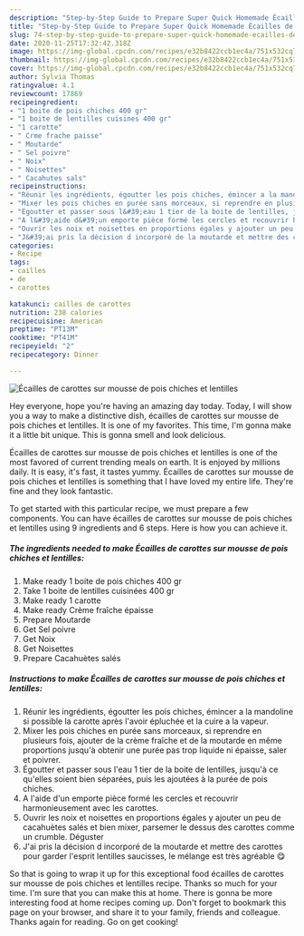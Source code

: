 ```yaml
---
description: "Step-by-Step Guide to Prepare Super Quick Homemade Écailles de carottes sur mousse de pois chiches et lentilles"
title: "Step-by-Step Guide to Prepare Super Quick Homemade Écailles de carottes sur mousse de pois chiches et lentilles"
slug: 74-step-by-step-guide-to-prepare-super-quick-homemade-ecailles-de-carottes-sur-mousse-de-pois-chiches-et-lentilles
date: 2020-11-25T17:32:42.318Z
image: https://img-global.cpcdn.com/recipes/e32b8422ccb1ec4a/751x532cq70/ecailles-de-carottes-sur-mousse-de-pois-chiches-et-lentilles-photo-principale-de-la-recette.jpg
thumbnail: https://img-global.cpcdn.com/recipes/e32b8422ccb1ec4a/751x532cq70/ecailles-de-carottes-sur-mousse-de-pois-chiches-et-lentilles-photo-principale-de-la-recette.jpg
cover: https://img-global.cpcdn.com/recipes/e32b8422ccb1ec4a/751x532cq70/ecailles-de-carottes-sur-mousse-de-pois-chiches-et-lentilles-photo-principale-de-la-recette.jpg
author: Sylvia Thomas
ratingvalue: 4.1
reviewcount: 17869
recipeingredient:
- "1 boite de pois chiches 400 gr"
- "1 boite de lentilles cuisines 400 gr"
- "1 carotte"
- " Crme frache paisse"
- " Moutarde"
- " Sel poivre"
- " Noix"
- " Noisettes"
- " Cacahutes sals"
recipeinstructions:
- "Réunir les ingrédients, égoutter les pois chiches, émincer a la mandoline si possible la carotte après l&#39;avoir épluchée et la cuire a la vapeur."
- "Mixer les pois chiches en purée sans morceaux, si reprendre en plusieurs fois, ajouter de la crème fraîche et de la moutarde en même proportions jusqu&#39;à obtenir une purée pas trop liquide ni épaisse, saler et poivrer."
- "Égoutter et passer sous l&#39;eau 1 tier de la boite de lentilles, jusqu&#39;à ce qu&#39;elles soient bien séparées, puis les ajoutées à la purée de pois chiches."
- "A l&#39;aide d&#39;un emporte pièce formé les cercles et recouvrir harmonieusement avec les carottes."
- "Ouvrir les noix et noisettes en proportions égales y ajouter un peu de cacahuètes salés et bien mixer, parsemer le dessus des carottes comme un crumble. Déguster"
- "J&#39;ai pris la décision d incorporé de la moutarde et mettre des carottes pour garder l&#39;esprit lentilles saucisses, le mélange est très agréable 😋"
categories:
- Recipe
tags:
- cailles
- de
- carottes

katakunci: cailles de carottes 
nutrition: 238 calories
recipecuisine: American
preptime: "PT13M"
cooktime: "PT41M"
recipeyield: "2"
recipecategory: Dinner

---
```



![Écailles de carottes sur mousse de pois chiches et lentilles](https://img-global.cpcdn.com/recipes/e32b8422ccb1ec4a/751x532cq70/ecailles-de-carottes-sur-mousse-de-pois-chiches-et-lentilles-photo-principale-de-la-recette.jpg)

Hey everyone, hope you're having an amazing day today. Today, I will show you a way to make a distinctive dish, écailles de carottes sur mousse de pois chiches et lentilles. It is one of my favorites. This time, I'm gonna make it a little bit unique. This is gonna smell and look delicious.

Écailles de carottes sur mousse de pois chiches et lentilles is one of the most favored of current trending meals on earth. It is enjoyed by millions daily. It is easy, it's fast, it tastes yummy. Écailles de carottes sur mousse de pois chiches et lentilles is something that I have loved my entire life. They're fine and they look fantastic.




To get started with this particular recipe, we must prepare a few components. You can have écailles de carottes sur mousse de pois chiches et lentilles using 9 ingredients and 6 steps. Here is how you can achieve it.

<!--inarticleads1-->

##### The ingredients needed to make Écailles de carottes sur mousse de pois chiches et lentilles:

1. Make ready 1 boite de pois chiches 400 gr
1. Take 1 boite de lentilles cuisinées 400 gr
1. Make ready 1 carotte
1. Make ready  Crème fraîche épaisse
1. Prepare  Moutarde
1. Get  Sel poivre
1. Get  Noix
1. Get  Noisettes
1. Prepare  Cacahuètes salés




<!--inarticleads2-->

##### Instructions to make Écailles de carottes sur mousse de pois chiches et lentilles:

1. Réunir les ingrédients, égoutter les pois chiches, émincer a la mandoline si possible la carotte après l&#39;avoir épluchée et la cuire a la vapeur.
1. Mixer les pois chiches en purée sans morceaux, si reprendre en plusieurs fois, ajouter de la crème fraîche et de la moutarde en même proportions jusqu&#39;à obtenir une purée pas trop liquide ni épaisse, saler et poivrer.
1. Égoutter et passer sous l&#39;eau 1 tier de la boite de lentilles, jusqu&#39;à ce qu&#39;elles soient bien séparées, puis les ajoutées à la purée de pois chiches.
1. A l&#39;aide d&#39;un emporte pièce formé les cercles et recouvrir harmonieusement avec les carottes.
1. Ouvrir les noix et noisettes en proportions égales y ajouter un peu de cacahuètes salés et bien mixer, parsemer le dessus des carottes comme un crumble. Déguster
1. J&#39;ai pris la décision d incorporé de la moutarde et mettre des carottes pour garder l&#39;esprit lentilles saucisses, le mélange est très agréable 😋




So that is going to wrap it up for this exceptional food écailles de carottes sur mousse de pois chiches et lentilles recipe. Thanks so much for your time. I'm sure that you can make this at home. There is gonna be more interesting food at home recipes coming up. Don't forget to bookmark this page on your browser, and share it to your family, friends and colleague. Thanks again for reading. Go on get cooking!
